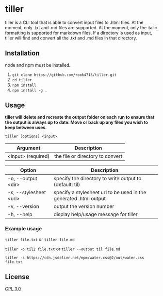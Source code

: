 # tiller

tiller is a CLI tool that is able to convert input files to .html files.
At the moment, only .txt and .md files are supported.
At the moment, only the italic formatting is supported for markdown files.
If a directory is used as input, tiller will find and convert all the .txt and .md files in that directory.

## Installation

node and npm must be installed.

1. `git clone https://github.com/rook4715/tiller.git`
2. `cd tiller`
3. `npm install`
4. `npm install -g .`

## Usage

**tiller will delete and recreate the output folder on each run to ensure that the output is always up to date. Move or back up any files you wish to keep between uses.**

```
tiller [options] <input>
```

| Argument            | Description                      |
| ------------------- | -------------------------------- |
| <input\> (required) | the file or directory to convert |

| Option                  | Description                                                       |
| ----------------------- | ----------------------------------------------------------------- |
| -o, --output <dir\>     | specify the directory to write output to (default: til)           |
| -s, --stylesheet <url\> | specify a stylesheet url to be used in the generated .html output |
| -v, --version           | output the version number                                         |
| -h, --help              | display help/usage message for tiller                             |

### Example usage

`tiller file.txt` or `tiller file.md`

`tiller -o til2 file.txt` or `tiller --output til file.md`

`tiller -s https://cdn.jsdelivr.net/npm/water.css@2/out/water.css file.txt`

## License

[GPL 3.0](https://github.com/rook4715/tiller/blob/main/LICENSE)
